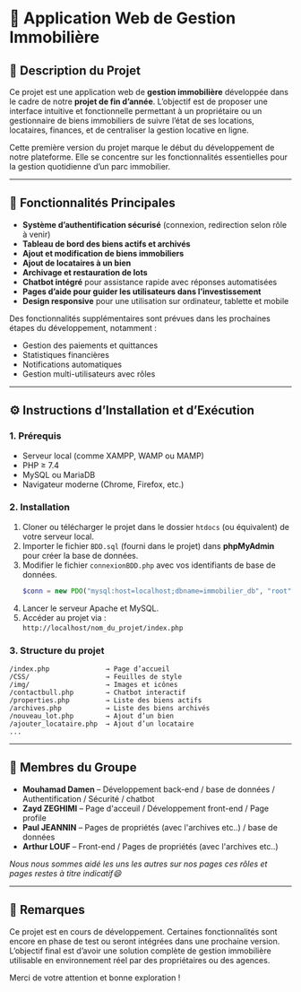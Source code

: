 
# 🏡 Application Web de Gestion Immobilière

## 📌 Description du Projet

Ce projet est une application web de **gestion immobilière** développée dans le cadre de notre **projet de fin d’année**. L’objectif est de proposer une interface intuitive et fonctionnelle permettant à un propriétaire ou un gestionnaire de biens immobiliers de suivre l’état de ses locations, locataires, finances, et de centraliser la gestion locative en ligne.

Cette première version du projet marque le début du développement de notre plateforme. Elle se concentre sur les fonctionnalités essentielles pour la gestion quotidienne d’un parc immobilier.

---

## 🚀 Fonctionnalités Principales

- **Système d’authentification sécurisé** (connexion, redirection selon rôle à venir)
- **Tableau de bord des biens actifs et archivés**
- **Ajout et modification de biens immobiliers**
- **Ajout de locataires à un bien**
- **Archivage et restauration de lots**
- **Chatbot intégré** pour assistance rapide avec réponses automatisées
- **Pages d’aide pour guider les utilisateurs dans l’investissement**
- **Design responsive** pour une utilisation sur ordinateur, tablette et mobile

Des fonctionnalités supplémentaires sont prévues dans les prochaines étapes du développement, notamment :
- Gestion des paiements et quittances
- Statistiques financières
- Notifications automatiques
- Gestion multi-utilisateurs avec rôles

---

## ⚙️ Instructions d’Installation et d’Exécution

### 1. Prérequis

- Serveur local (comme XAMPP, WAMP ou MAMP)
- PHP ≥ 7.4
- MySQL ou MariaDB
- Navigateur moderne (Chrome, Firefox, etc.)

### 2. Installation

1. Cloner ou télécharger le projet dans le dossier `htdocs` (ou équivalent) de votre serveur local.
2. Importer le fichier `BDD.sql` (fourni dans le projet) dans **phpMyAdmin** pour créer la base de données.
3. Modifier le fichier `connexionBDD.php` avec vos identifiants de base de données.
   ```php
   $conn = new PDO("mysql:host=localhost;dbname=immobilier_db", "root", "");
   ```
4. Lancer le serveur Apache et MySQL.
5. Accéder au projet via :  
   `http://localhost/nom_du_projet/index.php`

### 3. Structure du projet

```
/index.php              → Page d’accueil
/CSS/                   → Feuilles de style
/img/                   → Images et icônes
/contactbull.php        → Chatbot interactif
/properties.php         → Liste des biens actifs
/archives.php           → Liste des biens archivés
/nouveau_lot.php        → Ajout d’un bien
/ajouter_locataire.php  → Ajout d’un locataire
...
```

---

## 👥 Membres du Groupe

- **Mouhamad Damen** – Développement back-end / base de données / Authentification / Sécurité / chatbot
- **Zayd ZEGHIMI** – Page d'acceuil / Développement front-end / Page profile
- **Paul JEANNIN** – Pages de propriétés (avec l'archives etc..) / base de données
- **Arthur LOUF** – Front-end / Pages de propriétés (avec l'archives etc..)

*Nous nous sommes aidé les uns les autres sur nos pages ces rôles et pages restes à titre indicatif😄*

---

## 📝 Remarques

Ce projet est en cours de développement. Certaines fonctionnalités sont encore en phase de test ou seront intégrées dans une prochaine version. L’objectif final est d’avoir une solution complète de gestion immobilière utilisable en environnement réel par des propriétaires ou des agences.

Merci de votre attention et bonne exploration !
